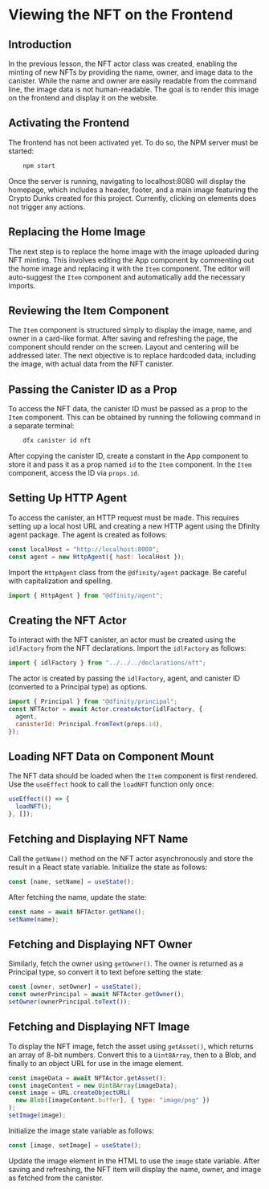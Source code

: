 # Viewing the NFT on the Frontend

## Introduction

In the previous lesson, the NFT actor class was created, enabling the minting of new NFTs by providing the name, owner, and image data to the canister. While the name and owner are easily readable from the command line, the image data is not human-readable. The goal is to render this image on the frontend and display it on the website.

## Activating the Frontend

The frontend has not been activated yet. To do so, the NPM server must be started:

```bash
    npm start
```

Once the server is running, navigating to localhost:8080 will display the homepage, which includes a header, footer, and a main image featuring the Crypto Dunks created for this project. Currently, clicking on elements does not trigger any actions.

## Replacing the Home Image

The next step is to replace the home image with the image uploaded during NFT minting. This involves editing the App component by commenting out the home image and replacing it with the `Item` component. The editor will auto-suggest the `Item` component and automatically add the necessary imports.

## Reviewing the Item Component

The `Item` component is structured simply to display the image, name, and owner in a card-like format. After saving and refreshing the page, the component should render on the screen. Layout and centering will be addressed later. The next objective is to replace hardcoded data, including the image, with actual data from the NFT canister.

## Passing the Canister ID as a Prop

To access the NFT data, the canister ID must be passed as a prop to the `Item` component. This can be obtained by running the following command in a separate terminal:

```bash
    dfx canister id nft
```

After copying the canister ID, create a constant in the App component to store it and pass it as a prop named `id` to the `Item` component. In the `Item` component, access the ID via `props.id`.

## Setting Up HTTP Agent

To access the canister, an HTTP request must be made. This requires setting up a local host URL and creating a new HTTP agent using the Dfinity agent package. The agent is created as follows:

```js
const localHost = "http://localhost:8000";
const agent = new HttpAgent({ host: localHost });
```

Import the `HttpAgent` class from the `@dfinity/agent` package. Be careful with capitalization and spelling.

```js
import { HttpAgent } from "@dfinity/agent";
```

## Creating the NFT Actor

To interact with the NFT canister, an actor must be created using the `idlFactory` from the NFT declarations. Import the `idlFactory` as follows:

```js
import { idlFactory } from "../../../declarations/nft";
```

The actor is created by passing the `idlFactory`, agent, and canister ID (converted to a Principal type) as options.

```js
import { Principal } from "@dfinity/principal";
const NFTActor = await Actor.createActor(idlFactory, {
  agent,
  canisterId: Principal.fromText(props.id),
});
```

## Loading NFT Data on Component Mount

The NFT data should be loaded when the `Item` component is first rendered. Use the `useEffect` hook to call the `loadNFT` function only once:

```js
useEffect(() => {
  loadNFT();
}, []);
```

## Fetching and Displaying NFT Name

Call the `getName()` method on the NFT actor asynchronously and store the result in a React state variable. Initialize the state as follows:

```js
const [name, setName] = useState();
```

After fetching the name, update the state:

```js
const name = await NFTActor.getName();
setName(name);
```

## Fetching and Displaying NFT Owner

Similarly, fetch the owner using `getOwner()`. The owner is returned as a Principal type, so convert it to text before setting the state:

```js
const [owner, setOwner] = useState();
const ownerPrincipal = await NFTActor.getOwner();
setOwner(ownerPrincipal.toText());
```

## Fetching and Displaying NFT Image

To display the NFT image, fetch the asset using `getAsset()`, which returns an array of 8-bit numbers. Convert this to a `Uint8Array`, then to a Blob, and finally to an object URL for use in the image element.

```js
const imageData = await NFTActor.getAsset();
const imageContent = new Uint8Array(imageData);
const image = URL.createObjectURL(
  new Blob([imageContent.buffer], { type: "image/png" })
);
setImage(image);
```

Initialize the image state variable as follows:

```js
const [image, setImage] = useState();
```

Update the image element in the HTML to use the `image` state variable. After saving and refreshing, the NFT item will display the name, owner, and image as fetched from the canister.
